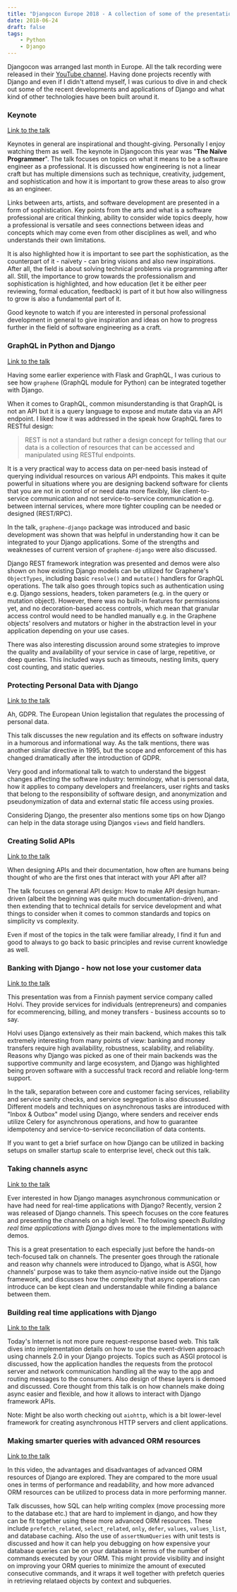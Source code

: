 ```yaml
---
title: "Djangocon Europe 2018 - A collection of some of the presentations"
date: 2018-06-24
draft: false 
tags:
    - Python
    - Django
---
```


Djangocon was arranged last month in Europe. All the talk recording were released
in their [YouTube channel](https://www.youtube.com/user/djangoconeurope/videos).
Having done projects recently with Django and even if I didn't attend myself,
I was curious to dive in and check out
some of the recent developments and applications of Django and what kind of 
other technologies have been built around it.

### Keynote

[Link to the talk](https://www.youtube.com/watch?v=Wo21oPhfhFg)

Keynotes in general are inspirational and thought-giving. Personally I enjoy
watching them as well. The keynote in Djangocon this year was "**The Naïve Programmer**". The talk focuses
on topics on what it means to be a software engineer as a professional. It is discussed 
how engineering is not a linear craft but has multiple dimensions such as technique,
creativity, judgement, and sophistication and how it is important to grow these areas
to also grow as an engineer.

Links between arts, artists, and software development are presented in a form of
sophistication. Key points from the arts and what is a software professional are
critical thinking, ability to consider wide topics deeply, how a professional is versatile and 
sees connections between ideas and concepts which may come even from other disciplines as well,
and who understands their own limitations.

It is also highlighted how it is important to see part the sophistication, as the counterpart
of it - naïvety - can bring visions and also new inspirations. After all, the field is
about solving technical problems via programming after all. Still, the importance to grow 
towards the professionalism and sophistication is highlighted, and how education 
(let it be either peer reviewing, formal education, feedback) is part of it but 
how also willingness to grow is also a fundamental part of it.

Good keynote to watch if you are interested in personal professional development in general
to give inspiration and ideas on how to progress further in the field of software engineering
as a craft.

### GraphQL in Python and Django

[Link to the talk](https://www.youtube.com/watch?v=ix_DSdxgoK0)

Having some earlier experience with Flask and GraphQL, I was curious to see how
`graphene` (GraphQL module for Python) can be integrated together with Django. 

When it comes to GraphQL, common misunderstanding is that GraphQL is not an API but 
it is a query language to expose and mutate data via an API endpoint.
I liked how it was addressed in the speak how GraphQL fares to RESTful design:
> REST is not a standard but rather a design concept for telling that our data is a collection of resources that can be accessed and manipulated using RESTful endpoints.

It is a very practical way to access data on per-need basis
instead of querying individual resources on various API endpoints. This makes it quite powerful in 
situations where you are designing backend software for clients that
you are not in control of or need data more flexibly, like client-to-service 
communication and not service-to-service communication e.g. between internal 
services, where more tighter coupling can be needed or designed (REST/RPC).

In the talk, `graphene-django` package was introduced and basic development was shown
that was helpful in understanding how it can be integrated to your Django
applications. Some of the strengths and weaknesses of current version of `graphene-django` were also
discussed. 

Django REST framework integration was presented and demos were also shown on how 
existing Django models can be utilized for Graphene's `ObjectTypes`, including 
basic `resolve()` and `mutate()` handlers for GraphQL operations. The talk also goes through topics such 
as authentication using e.g. Django sessions, headers, token parameters 
(e.g. in the query or mutation object). However, there was no
built-in features for permissions yet, and no decoration-based access controls, which 
mean that granular access control would need to be handled manually e.g. in the Graphene objects' resolvers and mutators
or higher in the abstraction level in your application depending on your use cases.

There was also interesting discussion around some strategies to improve the quality and availability
of your service in case of large, repetitive, or deep queries. This included ways such as timeouts, 
nesting limits, query cost counting, and static queries.

### Protecting Personal Data with Django

[Link to the talk](https://www.youtube.com/watch?v=b6KEoNVKFxM)

Ah, GDPR. The European Union legistalion that regulates the processing of personal data.

This talk discusses the new regulation and its effects on software industry in a humorous
and informational way. As the talk mentions, there was another similar directive in 1995, 
but the scope and enforcement of this has changed dramatically after the introduction of
GDPR.

Very good and informational talk to watch to understand the biggest changes affecting the software 
industry: terminology, what is personal data, how it applies to company developers and freelancers,
user rights and tasks that belong to the responsibility of software design, and anonymization and 
pseudonymization of data and external static file access using proxies.

Considering Django, the presenter also mentions some tips on how Django can help in 
the data storage using Djangos `views` and field handlers. 

### Creating Solid APIs

[Link to the talk](https://www.youtube.com/watch?v=1pgQXzoUcgk)

When designing APIs and their documentation, how often are humans being thought of 
who are the first ones that interact with your API after all? 

The talk focuses on general API design: How to make API design human-driven (albeit 
the beginning was quite much documentation-driven), and then extending that 
to technical details for service development and what things to consider when 
it comes to common standards and topics on simplicity vs complexity. 

Even if most of the topics in the talk were familiar already,
I find it fun and good to always to go back to basic principles and revise current knowledge as well.

### Banking with Django - how not lose your customer data

[Link to the talk](https://www.youtube.com/watch?v=PEo7I8N8zlU)

This presentation was from a Finnish payment service company called Holvi.
They provide services for individuals (entrepreneurs) and companies for ecommerencing, billing,
and money transfers - business accounts so to say.

Holvi uses Django extensively as their main backend, which makes this talk
extremely interesting from many points of view: banking and money transfers require
high availability, robustness, scalability, and reliability. Reasons why
Django was picked as one of their main backends was the supportive community and large ecosystem,
and Django was highlighted being proven software with a successful track record and 
reliable long-term support.

In the talk, separation between core and customer facing services, reliability
and service sanity checks, and service segregation is
also discussed. Different models and techniques on asynchronous tasks are introduced with "Inbox & Outbox" model
using Django, where senders and receiver ends utilize Celery for asynchronous operations,
and how to guarantee idempotency and service-to-service reconciliation of data contents.

If you want to get a brief surface on how Django can be utilized in backing setups
on smaller startup scale to enterprise level, check out this talk.

### Taking channels async

[Link to the talk](https://www.youtube.com/watch?v=qSsM97u-Cc8)

Ever interested in how Django manages asynchronous communication or have had
need for real-time applications with Django? Recently, version 2 was released of
Django channels. This speech focuses on the core features and presenting 
the channels on a high level. The following speech *Building real time applications with Django*
dives more to the implementations with demos.

This is a great presentation to each especially just before the hands-on tech-focused
talk on channels. The presenter goes through the rationale and reason why channels
were introduced to Django, what is ASGI, how channels' purpose was to take them asyncio-native
inside out the Django framework, and discusses how the complexity that async operations
can introduce can be kept clean and understandable while finding a balance between them.

### Building real time applications with Django

[Link to the talk](https://www.youtube.com/watch?v=bhW7wDRtFEY)

Today's Internet is not more pure request-response based web. This talk dives into
implementation details on how to use the event-driven approach using 
channels 2.0 in your Django projects. Topics such as ASGI protocol is discussed, how the 
application handles the requests from the
protocol server and network communication handling all the way to the app and routing
messages to the consumers. Also design of these layers is demoed and discussed.
Core thought from this talk is on how channels make doing async easier and flexible,
and how it allows to interact with Django framework APIs.

Note: Might be also worth checking out `aiohttp`, which is a bit lower-level framework
for creating asynchronous HTTP servers and client applications.

### Making smarter queries with advanced ORM resources

[Link to the talk](https://www.youtube.com/watch?v=eUM3b2q27pI)

In this video, the advantages and disadvantages of advanced ORM resources of Django are explored.
They are compared to the more usual ones in terms of performance and readability, and how 
more advanced ORM resources can be utilized to process data in more performing manner.

Talk discusses, how SQL can help writing complex (move processing more to the database etc.)
that are hard to implement in django, and how they can be fit together using these more advanced ORM resources.
These include `prefetch_related`, `select_related`, `only`, `defer`, `values`, `values_list`, and database
caching. Also the use of `assertNumQueries` with unit tests is discussed and how it can help you debugging on how expensive 
your database queries can be on your database in terms of the number of commands executed by your ORM. This
might provide visibility and insight on improving your ORM queries to minimize the amount of executed consecutive commands,
and it wraps it well together with prefetch queries in retrieving relataed objects by context and subqueries.
